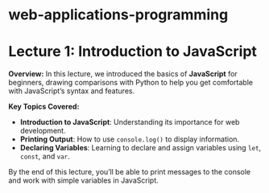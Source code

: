 # web-applications-programming

# Lecture 1: Introduction to JavaScript

**Overview:**
In this lecture, we introduced the basics of **JavaScript** for beginners, drawing comparisons with Python to help you get comfortable with JavaScript’s syntax and features.

**Key Topics Covered:**
- **Introduction to JavaScript**: Understanding its importance for web development.
- **Printing Output**: How to use `console.log()` to display information.
- **Declaring Variables**: Learning to declare and assign variables using `let`, `const`, and `var`.

By the end of this lecture, you’ll be able to print messages to the console and work with simple variables in JavaScript.
